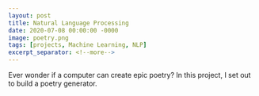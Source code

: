 ```yaml
---
layout: post
title: Natural Language Processing
date: 2020-07-08 00:00:00 -0000
image: poetry.png
tags: [projects, Machine Learning, NLP]
excerpt_separator: <!--more-->
---
```

 
Ever wonder if a computer can create epic poetry? In this project, I set
out to build a poetry generator.